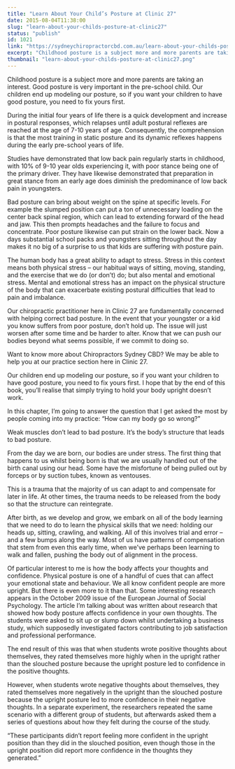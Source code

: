 ```yaml
---
title: "Learn About Your Child’s Posture at Clinic 27"
date: 2015-08-04T11:38:00
slug: "learn-about-your-childs-posture-at-clinic27"
status: "publish"
id: 1021
link: "https://sydneychiropractorcbd.com.au/learn-about-your-childs-posture-at-clinic27/"
excerpt: "Childhood posture is a subject more and more parents are taking an interest. Good posture is very important in the pre-school child. Our children end up modeling our posture, so if you want your children to have good posture, you need to fix yours first. During the initial four years of life there is a quick […]"
thumbnail: "learn-about-your-childs-posture-at-clinic27.png"
---
```


Childhood posture is a subject more and more parents are taking an interest. Good posture is very important in the pre-school child. Our children end up modeling our posture, so if you want your children to have good posture, you need to fix yours first.

During the initial four years of life there is a quick development and increase in postural responses, which relapses until adult postural reflexes are reached at the age of 7-10 years of age. Consequently, the comprehension is that the most training in static posture and its dynamic reflexes happens during the early pre-school years of life.

Studies have demonstrated that low back pain regularly starts in childhood, with 10% of 9-10 year olds experiencing it, with poor stance being one of the primary driver. They have likewise demonstrated that preparation in great stance from an early age does diminish the predominance of low back pain in youngsters.

Bad posture can bring about weight on the spine at specific levels. For example the slumped position can put a ton of unnecessary loading on the center back spinal region, which can lead to extending forward of the head and jaw. This then prompts headaches and the failure to focus and concentrate. Poor posture likewise can put strain on the lower back. Now a days substantial school packs and youngsters sitting throughout the day makes it no big of a surprise to us that kids are suffering with posture pain.

The human body has a great ability to adapt to stress. Stress in this context means both physical stress – our habitual ways of sitting, moving, standing, and the exercise that we do (or don’t) do; but also mental and emotional stress. Mental and emotional stress has an impact on the physical structure of the body that can exacerbate existing postural difficulties that lead to pain and imbalance.

Our chiropractic practitioner here in Clinic 27 are fundamentally concerned with helping correct bad posture. In the event that your youngster or a kid you know suffers from poor posture, don’t hold up. The issue will just worsen after some time and be harder to alter. Know that we can push our bodies beyond what seems possible, if we commit to doing so.

Want to know more about Chiropractors Sydney CBD? We may be able to help you at our practice section here in Clinic 27. 

Our children end up modeling our posture, so if you want your children to have good posture, you need to fix yours first. I hope that by the end of this book, you’ll realise that simply trying to hold your body upright doesn’t work.

In this chapter, I’m going to answer the question that I get asked the most by people coming into my practice: “How can my body go so wrong?”

Weak muscles don’t lead to bad posture. It’s the body’s structure that leads to bad posture.

From the day we are born, our bodies are under stress. The first thing that happens to us whilst being born is that we are usually handled out of the birth canal using our head. Some have the misfortune of being pulled out by forceps or by suction tubes, known as ventouses.

This is a trauma that the majority of us can adapt to and compensate for later in life. At other times, the trauma needs to be released from the body so that the structure can reintegrate.

After birth, as we develop and grow, we embark on all of the body learning that we need to do to learn the physical skills that we need: holding our heads up, sitting, crawling, and walking. All of this involves trial and error – and a few bumps along the way. Most of us have patterns of compensation that stem from even this early time, when we’ve perhaps been learning to walk and fallen, pushing the body out of alignment in the process.

Of particular interest to me is how the body affects your thoughts and confidence. Physical posture is one of a handful of cues that can affect your emotional state and behaviour. We all know confident people are more upright. But there is even more to it than that. Some interesting research appears in the October 2009 issue of the European Journal of Social Psychology. The article I’m talking about was written about research that showed how body posture affects confidence in your own thoughts. The students were asked to sit up or slump down whilst undertaking a business study, which supposedly investigated factors contributing to job satisfaction and professional performance.

The end result of this was that when students wrote positive thoughts about themselves, they rated themselves more highly when in the upright rather than the slouched posture because the upright posture led to confidence in the positive thoughts.

However, when students wrote negative thoughts about themselves, they rated themselves more negatively in the upright than the slouched posture because the upright posture led to more confidence in their negative thoughts. In a separate experiment, the researchers repeated the same scenario with a different group of students, but afterwards asked them a series of questions about how they felt during the course of the study.

“These participants didn’t report feeling more confident in the upright position than they did in the slouched position, even though those in the upright position did report more confidence in the thoughts they generated.”
